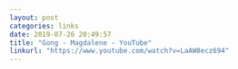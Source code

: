 ```yaml
---
layout: post
categories: links
date: 2019-07-26 20:49:57
title: "Gong - Magdalene - YouTube"
linkurl: "https://www.youtube.com/watch?v=LaAW8ecz694"
---
```

